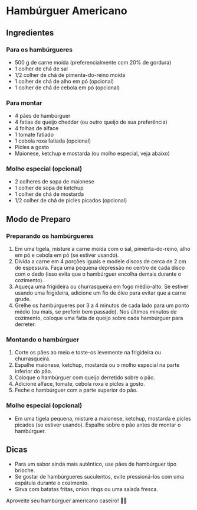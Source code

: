 # Hambúrguer Americano

## Ingredientes

### Para os hambúrgueres

- 500 g de carne moída (preferencialmente com 20% de gordura)
- 1 colher de chá de sal
- 1/2 colher de chá de pimenta-do-reino moída
- 1 colher de chá de alho em pó (opcional)
- 1 colher de chá de cebola em pó (opcional)

### Para montar

- 4 pães de hambúrguer
- 4 fatias de queijo cheddar (ou outro queijo de sua preferência)
- 4 folhas de alface
- 1 tomate fatiado
- 1 cebola roxa fatiada (opcional)
- Picles a gosto
- Maionese, ketchup e mostarda (ou molho especial, veja abaixo)

### Molho especial (opcional)

- 2 colheres de sopa de maionese
- 1 colher de sopa de ketchup
- 1 colher de chá de mostarda
- 1/2 colher de chá de picles picados (opcional)

## Modo de Preparo

### Preparando os hambúrgueres

1. Em uma tigela, misture a carne moída com o sal, pimenta-do-reino, alho em pó e cebola em pó (se estiver usando).
2. Divida a carne em 4 porções iguais e modele discos de cerca de 2 cm de espessura. Faça uma pequena depressão no centro de cada disco com o dedo (isso evita que o hambúrguer encolha demais durante o cozimento).
3. Aqueça uma frigideira ou churrasqueira em fogo médio-alto. Se estiver usando uma frigideira, adicione um fio de óleo para evitar que a carne grude.
4. Grelhe os hambúrgueres por 3 a 4 minutos de cada lado para um ponto médio (ou mais, se preferir bem passado). Nos últimos minutos de cozimento, coloque uma fatia de queijo sobre cada hambúrguer para derreter.

### Montando o hambúrguer

1. Corte os pães ao meio e toste-os levemente na frigideira ou churrasqueira.
2. Espalhe maionese, ketchup, mostarda ou o molho especial na parte inferior do pão.
3. Coloque o hambúrguer com queijo derretido sobre o pão.
4. Adicione alface, tomate, cebola roxa e picles a gosto.
5. Feche o hambúrguer com a parte superior do pão.

### Molho especial  (opcional)

- Em uma tigela pequena, misture a maionese, ketchup, mostarda e picles picados (se estiver usando). Espalhe sobre o pão antes de montar o hambúrguer.

## Dicas

- Para um sabor ainda mais autêntico, use pães de hambúrguer tipo brioche.
- Se gostar de hambúrgueres suculentos, evite pressioná-los com uma espátula durante o cozimento.
- Sirva com batatas fritas, onion rings ou uma salada fresca.

Aproveite seu hambúrguer americano caseiro! 🍔😊
